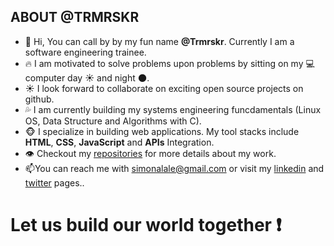 ## ABOUT @TRMRSKR

- 👋 Hi, You can call by by my fun name **@Trmrskr**. Currently I am a software engineering trainee.
- :fire: I am motivated to solve problems upon problems by sitting on my :computer:computer day :sunny: and night :new_moon:.
- :sunny: I look forward to collaborate on exciting open source projects on github.
- :sweat_drops: I am currently building my systems engineering funcdamentals (Linux OS, Data Structure and Algorithms with C).
- :monkey_face: I specialize in building web applications. My tool stacks include **HTML**, **CSS**, **JavaScript** and **APIs** Integration.
- :eye: Checkout my [repositories](https://github.com/Trmrskr) for more details about my work.
- :mailbox:You can reach me with simonalale@gmail.com or visit my [linkedin](https://www.linkedin.com/in/tamara-kuro-simon-alale-993868151/) and [twitter](https://twitter.com/Trmrskr) pages..

# Let us build our world together :exclamation:

<!---
Trmrskr/Trmrskr is a ✨ special ✨ repository because its `README.md` (this file) appears on your GitHub profile.
You can click the Preview link to take a look at your changes.
--->

